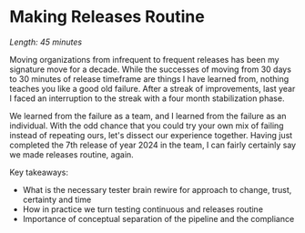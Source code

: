 # Making Releases Routine

*Length: 45 minutes* 

Moving organizations from infrequent to frequent releases has been my signature move for a decade. While the successes of moving 
from 30 days to 30 minutes of release timeframe are things I have learned from, nothing teaches you like a good old failure. After a streak of improvements, 
last year I faced an interruption to the streak with a four month stabilization phase. 

We learned from the failure as a team, and I learned from the failure as an individual. With the odd chance that you could try your own mix of failing instead of repeating ours, 
let's dissect our experience together. Having just completed the 7th release of year 2024 in the team, I can fairly certainly say we made releases routine, again. 

Key takeaways: 

* What is the necessary tester brain rewire for approach to change, trust, certainty and time
* How in practice we turn testing continuous and releases routine
* Importance of conceptual separation of the pipeline and the compliance

